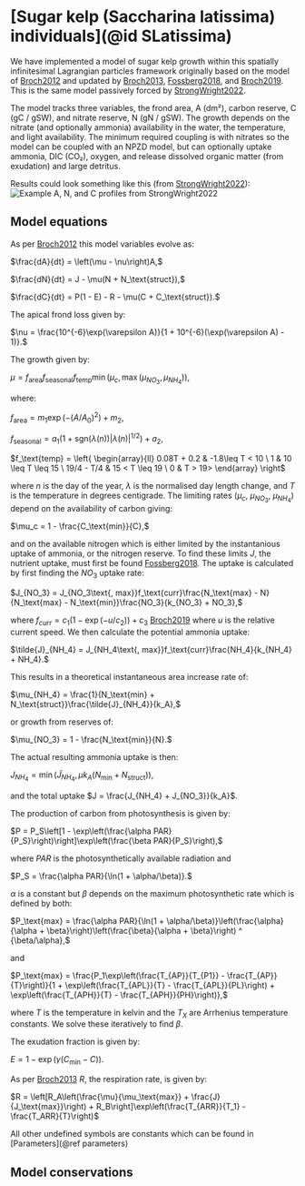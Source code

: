 # [Sugar kelp (Saccharina latissima) individuals](@id SLatissima)

We have implemented a model of sugar kelp growth within this spatially infinitesimal Lagrangian particles framework originally based on the model of [Broch2012](@citet) and updated by [Broch2013](@citet), [Fossberg2018](@citet), and [Broch2019](@citet). This is the same model passively forced by [StrongWright2022](@citet).

The model tracks three variables, the frond area, A (dm²), carbon reserve, C (gC / gSW), and nitrate reserve, N (gN / gSW). The growth depends on the nitrate (and optionally ammonia) availability in the water, the temperature, and light availability. The minimum required coupling is with nitrates so the model can be coupled with an NPZD model, but can optionally uptake ammonia, DIC (CO₂), oxygen, and release dissolved organic matter (from exudation) and large detritus.  

Results could look something like this (from [StrongWright2022](@citet)):
![Example A, N, and C profiles from [StrongWright2022](@citet)](https://www.frontiersin.org/files/Articles/793977/fmars-08-793977-HTML/image_m/fmars-08-793977-g002.jpg)

## Model equations

As per [Broch2012](@citet) this model variables evolve as:

$\frac{dA}{dt} = \left(\mu - \nu\right)A,$

$\frac{dN}{dt} = J - \mu(N + N_\text{struct}),$

$\frac{dC}{dt} = P(1 - E) - R - \mu(C + C_\text{struct}).$

The apical frond loss given by:

$\nu = \frac{10^{-6}\exp(\varepsilon A)}{1 + 10^{-6}(\exp(\varepsilon A) - 1)}.$

The growth given by:

$\mu = f_\text{area}f_\text{seasonal}f_\text{temp}\min\left(\mu_c, \max(\mu_{NO_3}, \mu_{NH_4})\right),$

where:

$f_\text{area} = m_1\exp(-(A/A_0)^2) + m_2,$

$f_\text{seasonal} = a_1(1 + \text{sgn}(\lambda(n))|\lambda(n)|^{1/2}) + a_2,$

$f_\text{temp} = \left{ \begin{array}{ll}
                    0.08T + 0.2 & -1.8\leq T < 10 \\
                    1           & 10 \leq T \leq 15 \\
                    19/4 - T/4  & 15 < T \leq 19 \\
                    0           & T > 19>
                 \end{array} \right$

where $n$ is the day of the year, $\lambda$ is the normalised day length change, and $T$ is the temperature in degrees centigrade. The limiting rates ($\mu_c$, $\mu_{NO_3}$, $\mu_{NH_4}$) depend on the availability of carbon giving:

$\mu_c = 1 - \frac{C_\text{min}}{C},$

and on the available nitrogen which is either limited by the instantanious uptake of ammonia, or the nitrogen reserve. To find these limits $J$, the nutrient uptake, must first be found [Fossberg2018](@citep). The uptake is calculated by first finding the $NO_3$ uptake rate:

$J_{NO_3} = J_{NO_3\text{, max}}f_\text{curr}\frac{N_\text{max} - N}{N_\text{max} - N_\text{min}}\frac{NO_3}{k_{NO_3} + NO_3},$

where $f_{curr} = c_1(1 - \exp(-u / c_2)) + c_3$ [Broch2019](@citep) where $u$ is the relative current speed. We then calculate the potential ammonia uptake:

$\tilde{J}_{NH_4} = J_{NH_4\text{, max}}f_\text{curr}\frac{NH_4}{k_{NH_4} + NH_4}.$

This results in a theoretical instantaneous area increase rate of:

$\mu_{NH_4} = \frac{1}{N_\text{min} + N_\text{struct}}\frac{\tilde{J}_{NH_4}}{k_A},$

or growth from reserves of:

$\mu_{NO_3} = 1 - \frac{N_\text{min}}{N}.$

The actual resulting ammonia uptake is then:

$J_{NH_4} = \min\left(\tilde{J}_{NH_4}, \mu k_A (N_\text{min} + N_\text{struct})\right),$

and the total uptake $J = \frac{J_{NH_4} + J_{NO_3}}{k_A}$.

The production of carbon from photosynthesis is given by:

$P = P_S\left[1 - \exp\left(\frac{\alpha PAR}{P_S}\right)\right]\exp\left(\frac{\beta PAR}{P_S}\right),$

where $PAR$ is the photosynthetically available radiation and

$P_S = \frac{\alpha PAR}{\ln(1 + \alpha/\beta)}.$

$\alpha$ is a constant but $\beta$ depends on the maximum photosynthetic rate which is defined by both:

$P_\text{max} = \frac{\alpha PAR}{\ln(1 + \alpha/\beta)}\left(\frac{\alpha}{\alpha + \beta}\right)\left(\frac{\beta}{\alpha + \beta}\right) ^ {\beta/\alpha},$

and

$P_\text{max} = \frac{P_1\exp\left(\frac{T_{AP}}{T_{P1}} - \frac{T_{AP}}{T}\right)}{1 + \exp\left(\frac{T_{APL}}{T} - \frac{T_{APL}}{PL}\right) + \exp\left(\frac{T_{APH}}{T} - \frac{T_{APH}}{PH}\right)},$

where $T$ is the temperature in kelvin and the $T_X$ are Arrhenius temperature constants. We solve these iteratively to find $\beta$.

The exudation fraction is given by:

$E = 1 - \exp\left(\gamma(C_\min - C)\right).$

As per [Broch2013](@citet) $R$, the respiration rate, is given by:

$R = \left[R_A\left(\frac{\mu}{\mu_\text{max}} + \frac{J}{J_\text{max}}\right) + R_B\right]\exp\left(\frac{T_{ARR}}{T_1} - \frac{T_ARR}{T}\right)$

All other undefined symbols are constants which can be found in [Parameters](@ref parameters)

## Model conservations
